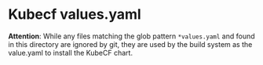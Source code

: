 # Kubecf values.yaml

__Attention__: While any files matching the glob pattern `*values.yaml` and
found in this directory are ignored by git, they are used by the build system as
the value.yaml to install the KubeCF chart.
